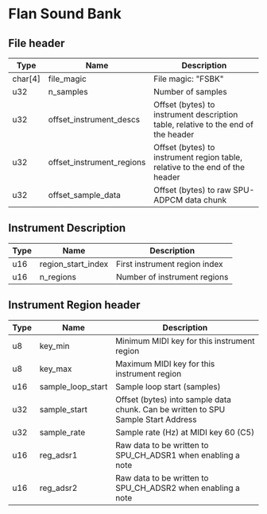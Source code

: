 # Flan Sound Bank
## File header
| Type    | Name                      | Description                                                                       |
| ------- | ------------------------- | --------------------------------------------------------------------------------- |
| char[4] | file_magic                | File magic: "FSBK"                                                                |
| u32     | n_samples                 | Number of samples                                                                 |
| u32     | offset_instrument_descs   | Offset (bytes) to instrument description table, relative to the end of the header |
| u32     | offset_instrument_regions | Offset (bytes) to instrument region table, relative to the end of the header      |
| u32     | offset_sample_data        | Offset (bytes) to raw SPU-ADPCM data chunk                                        |

## Instrument Description
| Type | Name               | Description                   |
| ---- | ------------------ | ----------------------------- |
| u16  | region_start_index | First instrument region index |
| u16  | n_regions          | Number of instrument regions  |

## Instrument Region header
| Type | Name              | Description                                                                       |
| ---- | ----------------- | --------------------------------------------------------------------------------- |
| u8   | key_min           | Minimum MIDI key for this instrument region                                       |
| u8   | key_max           | Maximum MIDI key for this instrument region                                       |
| u16  | sample_loop_start | Sample loop start (samples)                                                       |
| u32  | sample_start      | Offset (bytes) into sample data chunk. Can be written to SPU Sample Start Address |
| u32  | sample_rate       | Sample rate (Hz) at MIDI key 60 (C5)                                              |
| u16  | reg_adsr1         | Raw data to be written to SPU_CH_ADSR1 when enabling a note                       |
| u16  | reg_adsr2         | Raw data to be written to SPU_CH_ADSR2 when enabling a note                       |
